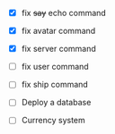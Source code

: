 - [x] fix ~~say~~ echo command
- [x] fix avatar command
- [x] fix server command
- [ ] fix user command
- [ ] fix ship command

- [ ] Deploy a database
- [ ] Currency system